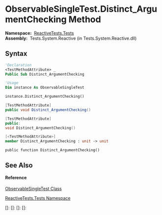# ObservableSingleTest.Distinct\_ArgumentChecking Method

**Namespace:**  [ReactiveTests.Tests](ReactiveTests.Tests\ReactiveTests.Tests.md)  
**Assembly:**  Tests.System.Reactive (in Tests.System.Reactive.dll)

## Syntax

```vb
'Declaration
<TestMethodAttribute> _
Public Sub Distinct_ArgumentChecking
```

```vb
'Usage
Dim instance As ObservableSingleTest

instance.Distinct_ArgumentChecking()
```

```csharp
[TestMethodAttribute]
public void Distinct_ArgumentChecking()
```

```c++
[TestMethodAttribute]
public:
void Distinct_ArgumentChecking()
```

```fsharp
[<TestMethodAttribute>]
member Distinct_ArgumentChecking : unit -> unit 
```

```jscript
public function Distinct_ArgumentChecking()
```

## See Also

#### Reference

[ObservableSingleTest Class](ObservableSingleTest\ObservableSingleTest.md)

[ReactiveTests.Tests Namespace](ReactiveTests.Tests\ReactiveTests.Tests.md)

[]: 
[]: 
[]: 
[]: 